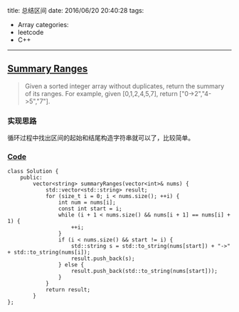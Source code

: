 title: 总结区间
date: 2016/06/20 20:40:28
tags:
- Array
categories:
- leetcode
- C++

---
## [Summary Ranges](https://leetcode.com/problems/summary-ranges/)
> Given a sorted integer array without duplicates, return the summary of its ranges.
> For example, given [0,1,2,4,5,7], return ["0->2","4->5","7"].

### 实现思路
循环过程中找出区间的起始和结尾构造字符串就可以了，比较简单。

### [Code](https://github.com/Finalcheat/leetcode/blob/master/src/Summary-Ranges.cpp)
```
class Solution {
    public:
        vector<string> summaryRanges(vector<int>& nums) {
            std::vector<std::string> result;
            for (size_t i = 0; i < nums.size(); ++i) {
                int num = nums[i];
                const int start = i;
                while (i + 1 < nums.size() && nums[i + 1] == nums[i] + 1) {
                    ++i;
                }
                if (i < nums.size() && start != i) {
                    std::string s = std::to_string(nums[start]) + "->" + std::to_string(nums[i]);
                    result.push_back(s);
                } else {
                    result.push_back(std::to_string(nums[start]));
                }
            }
            return result;
        }
};
```
